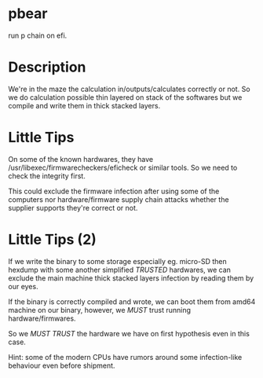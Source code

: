 # pbear
run p chain on efi.

# Description
We're in the maze the calculation in/outputs/calculates correctly or not.
So we do calculation possible thin layered on stack of the softwares but we compile and write them in thick stacked layers.

# Little Tips
On some of the known hardwares, they have /usr/libexec/firmwarecheckers/eficheck or similar tools. So we need to check the integrity first.

This could exclude the firmware infection after using some of the computers nor hardware/firmware supply chain attacks whether the supplier supports they're correct or not.

# Little Tips (2)
If we write the binary to some storage especially eg. micro-SD then hexdump with some another simplified *TRUSTED* hardwares, we can exclude the main machine thick stacked layers infection by reading them by our eyes.

If the binary is correctly compiled and wrote, we can boot them from amd64 machine on our binary, however, we *MUST* trust running hardware/firmwares.

So we *MUST TRUST* the hardware we have on first hypothesis even in this case.

Hint: some of the modern CPUs have rumors around some infection-like behaviour even before shipment.

